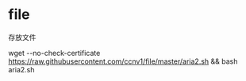 # file
存放文件

wget --no-check-certificate https://raw.githubusercontent.com/ccnv1/file/master/aria2.sh && bash aria2.sh
